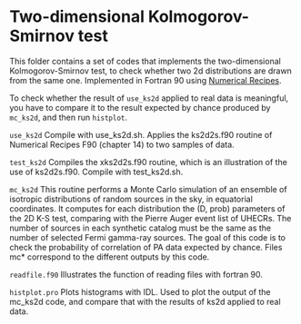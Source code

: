 Two-dimensional Kolmogorov-Smirnov test
==========================================

This folder contains a set of codes that implements the two-dimensional Kolmogorov-Smirnov test, to check whether two 2d distributions are drawn from the same one. Implemented in Fortran 90 using [Numerical Recipes](http://numerical.recipes).

To check whether the result of `use_ks2d` applied to real data is meaningful, you have to compare it to the result expected by chance produced by `mc_ks2d`, and then run `histplot`.

`use_ks2d`
  Compile with use_ks2d.sh. Applies the ks2d2s.f90 routine of Numerical Recipes F90 (chapter 14) to two samples of data.

`test_ks2d`
  Compiles the xks2d2s.f90 routine, which is an illustration of the use of ks2d2s.f90. Compile with test_ks2d.sh.

`mc_ks2d`
  This routine performs a Monte Carlo simulation of an ensemble of isotropic distributions of random sources in the sky, in equatorial coordinates. It computes for each distribution the (D, prob) parameters of the 2D K-S test, comparing with the Pierre Auger event list of UHECRs. The number of sources in each synthetic catalog must be the same as the number of selected Fermi gamma-ray sources. The goal of this code is to check the probability of correlation of PA data expected by chance. 
  Files mc* correspond to the different outputs by this code.
  
`readfile.f90`
  Illustrates the function of reading files with fortran 90.

`histplot.pro`
  Plots histograms with IDL. Used to plot the output of the mc_ks2d code, and compare that with the results of ks2d applied to real data.

